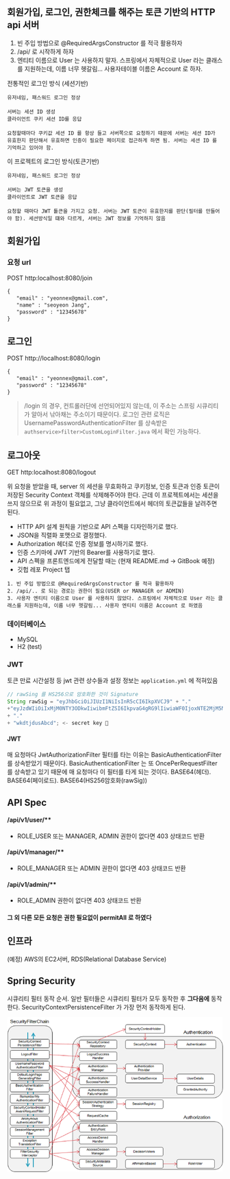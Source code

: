 ## 회원가입, 로그인, 권한체크를 해주는 토큰 기반의 HTTP api 서버

1. 빈 주입 방법으로 @RequiredArgsConstructor 를 적극 활용하자
2. /api/ 로 시작하게 하자
3. 엔티티 이름으로 User 는 사용하지 말자. 스프링에서 자체적으로 User 라는 클래스를 지원하는데, 이름 너무 헷갈림... 사용자테이블 이름은 Account 로 하자.

전통적인 로그인 방식 (세션기반)

```
유저네임, 패스워드 로그인 정상

서버는 세션 ID 생성
클라이언트 쿠키 세션 ID를 응답

요청할때마다 쿠키값 세션 ID 를 항상 들고 서버쪽으로 요청하기 때문에 서버는 세션 ID가 유효한지 판단해서 유효하면 인증이 필요한 페이지로 접근하게 하면 됨. 서버는 세션 ID 를 기억하고 있어야 함.
```

이 프로젝트의 로그인 방식(토큰기반)

```
유저네임, 패스워드 로그인 정상

서버는 JWT 토큰을 생성
클라이언트로 JWT 토큰을 응답

요청할 때마다 JWT 톹큰을 가지고 요청. 서버는 JWT 토큰이 유효한지를 판단(필터를 만들어야 함). 세션방식일 떄와 다르게, 서버는 JWT 정보를 기억하지 않음
```



## 회원가입
### 요청 url
POST http:localhost:8080/join

```
{
   "email" : "yeonnex@gmail.com",
   "name" : "seoyeon Jang",
   "password" : "12345678"
}
```



## 로그인
POST http://localhost:8080/login 
```
{
   "email" : "yeonnex@gmail.com",
   "password" : "12345678"
}
```
> /login 의 경우, 컨트롤러단에 선언되어있지 않는데, 이 주소는 스프링 시큐리티가 알아서 낚아채는 주소이기 때문이다. 로그인 관련 로직은 UsernamePasswordAuthenticationFilter 를 상속받은`authservice>filter>CustomLoginFilter.java` 에서 확인 가능하다.

## 로그아웃
GET http:localhost:8080/logout

위 요청을 받았을 때, server 의 세션을 무효화하고 쿠키정보, 인증 토큰과 인증 토큰이 저장된 Security Context 객체를 삭제해주어야 한다.
근데 이 프로젝트에서는 세션을 쓰지 않으므로 위 과정이 필요없고, 그냥 클라이언트에서 헤더의 토큰값들을 날려주면 된다.

- HTTP API 설계 원칙을 기반으로 API 스펙을 디자인하기로 했다.
- JSON을 직렬화 포맷으로 결정했다.
- Authorization 헤더로 인증 정보를 명시하기로 했다.
- 인증 스키마에 JWT 기반의 Bearer를 사용하기로 했다.
- API 스펙을 프론트엔드에게 전달할 때는 (현재 README.md -> GitBook 예정)
- 깃헙 레포 Project 탭

```text
1. 빈 주입 방법으로 @RequiredArgsConstructor 를 적극 활용하자
2. /api/.. 로 되는 경로는 권한이 필요(USER or MANAGER or ADMIN)
3. 사용자 엔티티 이름으로 User 를 사용하지 않았다. 스프링에서 자체적으로 User 라는 클래스를 지원하는데, 이름 너무 헷갈림... 사용자 엔티티 이름은 Account 로 하였음
```

### 데이터베이스

- MySQL
- H2 (test)

### JWT
토큰 만료 시간설정 등 jwt 관련 상수들과 설정 정보는 `application.yml` 에 적혀있음

```java
// rawSing 를 HS256으로 암호화한 것이 Signature
String rawSig = "eyJhbGciOiJIUzI1NiIsInR5cCI6IkpXVCJ9" + "."
+"eyJzdWIiOiIxMjM0NTY3ODkwIiwibmFtZSI6IkpvaG4gRG9lIiwiaWF0IjoxNTE2MjM5MDIyfQ"
+ "."
+ "wkdtjdusAbcd"; <- secret key 🔑
```

#### JWT
매 요청마다 JwtAuthorizationFilter 필터를 타는 이유는 BasicAuthenticationFilter 를 상속받았기 때문이다.
BasicAuthenticationFilter 는 또 OncePerRequestFilter 를 상속받고 있기 때문에 매 요청마다 이 필터를 타게 되는 것이다.
BASE64(헤더).
BASE64(페이로드).
BASE64(HS256암호화(rawSig))

## API Spec

#### /api/v1/user/**  

- ROLE_USER 또는 MANAGER, ADMIN 권한이 없다면 403 상태코드 반환

#### /api/v1/manager/**

- ROLE_MANAGER 또는 ADMIN 권한이 없다면 403 상태코드 반환

#### /api/v1/admin/**

- ROLE_ADMIN 권한이 없다면 403 상태코드 반환

#### 그 외 다른 모든 요청은 권한 필요없이 permitAll 로 하였다



## 인프라
(예정)
AWS의 EC2서버, RDS(Relational Database Service)

## Spring Security

시큐리티 필터 동작 순서. 일반 필터들은 시큐리티 필터가 모두 동작한 후 **그다음에** 동작한다. SecurityContextPersistenceFilter 가 가장 먼저 동작하게 된다.

![img](https://raw.githubusercontent.com/yeonnex/image-server/main/img/SecurityFilterChain2.JPG)
